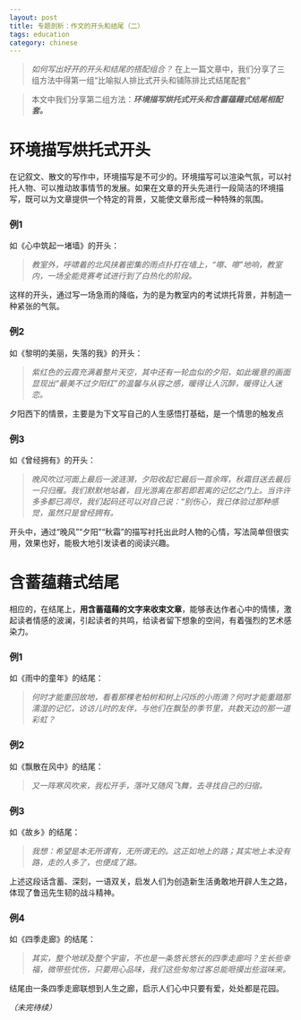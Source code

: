 ```yaml
---
layout: post
title: 专题剖析：作文的开头和结尾（二）
tags: education
category: chinese
---
```


> *如何写出好开的开头和结尾的搭配组合？* 在上一篇文章中，我们分享了三组方法中得第一组“比喻拟人排比式开头和铺陈排比式结尾配套”

> 本文中我们分享第二组方法：***环境描写烘托式开头和含蓄蕴藉式结尾相配套。***

# 环境描写烘托式开头

在记叙文、散文的写作中，环境描写是不可少的。环境描写可以渲染气氛，可以衬托人物、可以推动故事情节的发展。如果在文章的开头先进行一段简洁的环境描写，既可以为文章提供一个特定的背景，又能使文章形成一种特殊的氛围。

### 例1

如《心中筑起一堵墙》的开头：

> *教室外，呼啸着的北风挟着密集的雨点扑打在墙上，“嚓、嚓”地响，教室内，一场全能竞赛考试进行到了白热化的阶段。*

这样的开头，通过写一场急雨的降临，为的是为教室内的考试烘托背景，并制造一种紧张的气氛。

### 例2 

如《黎明的美丽，失落的我》的开头：

> *紫红色的云霞充满着整片天空，其中还有一轮血似的夕阳，如此暖意的画面显现出“最美不过夕阳红”的温馨与从容之感，暖得让人沉醉，暖得让人迷恋。*

夕阳西下的情景，主要是为下文写自己的人生感悟打基础，是一个情思的触发点

### 例3

如《曾经拥有》的开头：

> *晚风吹过河面上最后一波涟漪，夕阳收起它最后一首余晖，秋霜目送去最后一只归雁。我们默默地站着，目光游离在那若即若离的记忆之门上。当许许多多都已凋尽，我们起码还可以对自己说：“别伤心，我已体验过那种感觉，虽然只是曾经拥有。*

开头中，通过“晚风”“夕阳”“秋霜”的描写衬托出此时人物的心情，写法简单但很实用，效果也好，能极大地引发读者的阅读兴趣。

# 含蓄蕴藉式结尾

相应的，在结尾上，**用含蓄蕴藉的文字来收束文章**，能够表达作者心中的情愫，激起读者情感的波澜，引起读者的共鸣，给读者留下想象的空间，有着强烈的艺术感染力。

### 例1

如《雨中的童年》的结尾：

> *何时才能重回故地，看看那棵老柏树和树上闪烁的小雨滴？何时才能重踏那濡湿的记忆，访访儿时的友伴，与他们在飘坠的季节里，共数天边的那一道彩虹？*

### 例2

如《飘散在风中》的结尾：

> *又一阵寒风吹来，我松开手，落叶又随风飞舞，去寻找自己的归宿。*

### 例3

如《故乡》的结尾：

> *我想：希望是本无所谓有，无所谓无的。这正如地上的路；其实地上本没有路，走的人多了，也便成了路。*

上述这段话含蓄、深刻，一语双关，启发人们为创造新生活勇敢地开辟人生之路，体现了鲁迅先生韧的战斗精神。

### 例4

如《四季走廊》的结尾：

> *其实，整个地球及整个宇宙，不也是一条悠长悠长的四季走廊吗？生长些幸福，微带些忧伤，只要用心品味，我们这些匆匆过客总能咂摸出些滋味来。*

结尾由一条四季走廊联想到人生之廊，启示人们心中只要有爱，处处都是花园。

*（未完待续）*